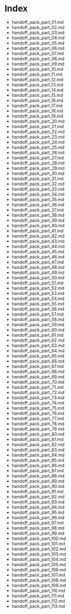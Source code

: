 # Index

- handoff_pack_part_01.md
- handoff_pack_part_02.md
- handoff_pack_part_03.md
- handoff_pack_part_04.md
- handoff_pack_part_05.md
- handoff_pack_part_06.md
- handoff_pack_part_07.md
- handoff_pack_part_08.md
- handoff_pack_part_09.md
- handoff_pack_part_10.md
- handoff_pack_part_11.md
- handoff_pack_part_12.md
- handoff_pack_part_13.md
- handoff_pack_part_14.md
- handoff_pack_part_15.md
- handoff_pack_part_16.md
- handoff_pack_part_17.md
- handoff_pack_part_18.md
- handoff_pack_part_19.md
- handoff_pack_part_20.md
- handoff_pack_part_21.md
- handoff_pack_part_22.md
- handoff_pack_part_23.md
- handoff_pack_part_24.md
- handoff_pack_part_25.md
- handoff_pack_part_26.md
- handoff_pack_part_27.md
- handoff_pack_part_28.md
- handoff_pack_part_29.md
- handoff_pack_part_30.md
- handoff_pack_part_31.md
- handoff_pack_part_32.md
- handoff_pack_part_33.md
- handoff_pack_part_34.md
- handoff_pack_part_35.md
- handoff_pack_part_36.md
- handoff_pack_part_37.md
- handoff_pack_part_38.md
- handoff_pack_part_39.md
- handoff_pack_part_40.md
- handoff_pack_part_41.md
- handoff_pack_part_42.md
- handoff_pack_part_43.md
- handoff_pack_part_44.md
- handoff_pack_part_45.md
- handoff_pack_part_46.md
- handoff_pack_part_47.md
- handoff_pack_part_48.md
- handoff_pack_part_49.md
- handoff_pack_part_50.md
- handoff_pack_part_51.md
- handoff_pack_part_52.md
- handoff_pack_part_53.md
- handoff_pack_part_54.md
- handoff_pack_part_55.md
- handoff_pack_part_56.md
- handoff_pack_part_57.md
- handoff_pack_part_58.md
- handoff_pack_part_59.md
- handoff_pack_part_60.md
- handoff_pack_part_61.md
- handoff_pack_part_62.md
- handoff_pack_part_63.md
- handoff_pack_part_64.md
- handoff_pack_part_65.md
- handoff_pack_part_66.md
- handoff_pack_part_67.md
- handoff_pack_part_68.md
- handoff_pack_part_69.md
- handoff_pack_part_70.md
- handoff_pack_part_71.md
- handoff_pack_part_72.md
- handoff_pack_part_73.md
- handoff_pack_part_74.md
- handoff_pack_part_75.md
- handoff_pack_part_76.md
- handoff_pack_part_77.md
- handoff_pack_part_78.md
- handoff_pack_part_79.md
- handoff_pack_part_80.md
- handoff_pack_part_81.md
- handoff_pack_part_82.md
- handoff_pack_part_83.md
- handoff_pack_part_84.md
- handoff_pack_part_85.md
- handoff_pack_part_86.md
- handoff_pack_part_87.md
- handoff_pack_part_88.md
- handoff_pack_part_89.md
- handoff_pack_part_90.md
- handoff_pack_part_91.md
- handoff_pack_part_92.md
- handoff_pack_part_93.md
- handoff_pack_part_94.md
- handoff_pack_part_95.md
- handoff_pack_part_96.md
- handoff_pack_part_97.md
- handoff_pack_part_98.md
- handoff_pack_part_99.md
- handoff_pack_part_100.md
- handoff_pack_part_101.md
- handoff_pack_part_102.md
- handoff_pack_part_103.md
- handoff_pack_part_104.md
- handoff_pack_part_105.md
- handoff_pack_part_106.md
- handoff_pack_part_107.md
- handoff_pack_part_108.md
- handoff_pack_part_109.md
- handoff_pack_part_110.md
- handoff_pack_part_111.md
- handoff_pack_part_112.md
- handoff_pack_part_113.md